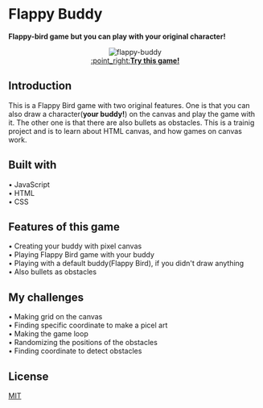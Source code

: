 
# Flappy Buddy
**Flappy-bird game but you can play with your original character!**

<p align="center">
  <img src="https://user-images.githubusercontent.com/69213541/114287130-4eb0c680-9a19-11eb-8ccd-0a9646e707b2.gif" alt="flappy-buddy" /><br>
  <a href="https://miyabitanimchi.github.io/flappy_buddy/" target="_blank">:point_right:<b>Try this game!</b></a>
</p>



## Introduction
This is a Flappy Bird game with two original features. One is that you can also draw a character(**your buddy!**) on the canvas and play the game with it. The other one is that there are also bullets as obstacles.
This is a trainig project and is to learn about HTML canvas, and how games on canvas work.


## Built with
• JavaScript <br>
• HTML <br>
• CSS <br>


## Features of this game
• Creating your buddy with pixel canvas<br>
• Playing Flappy Bird game with your buddy <br>
• Playing with a default buddy(Flappy Bird), if you didn't draw anything <br>
• Also bullets as obstacles

## My challenges
• Making grid on the canvas <br>
• Finding specific coordinate to make a picel art <br>
• Making the game loop <br>
• Randomizing the positions of the obstacles <br>
• Finding coordinate to detect obstacles

## License
[MIT](https://github.com/miyabitanimchi/flappy_buddy/blob/master/LICENSE)

